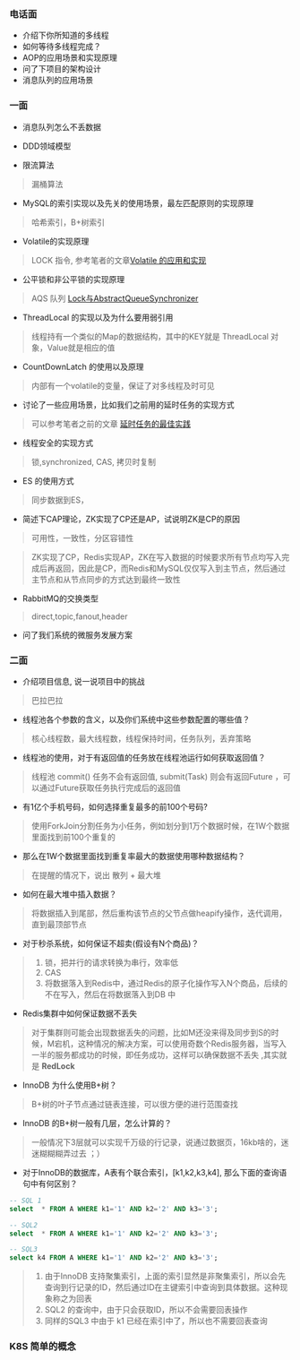 ### 电话面

+ 介绍下你所知道的多线程
+ 如何等待多线程完成？
+ AOP的应用场景和实现原理
+ 问了下项目的架构设计
+ 消息队列的应用场景

### 一面

+ 消息队列怎么不丢数据

+ DDD领域模型

+ 限流算法

> 漏桶算法

+ MySQL的索引实现以及先关的使用场景，最左匹配原则的实现原理

> 哈希索引，B+树索引

+ Volatile的实现原理

> LOCK 指令, 参考笔者的文章[Volatile 的应用和实现](https://www.zhoutao123.com/page/book/concurrent/category/ifsuq2?bookId=11)

+ 公平锁和非公平锁的实现原理

> AQS 队列 [Lock与AbstractQueueSynchronizer ](https://www.zhoutao123.com/page/book/concurrent/category/uumw7h?bookId=11)

+ ThreadLocal 的实现以及为什么要用弱引用

> 线程持有一个类似的Map的数据结构，其中的KEY就是 ThreadLocal 对象，Value就是相应的值

+ CountDownLatch 的使用以及原理

> 内部有一个volatile的变量，保证了对多线程及时可见

+ 讨论了一些应用场景，比如我们之前用的延时任务的实现方式

> 可以参考笔者之前的文章 [延时任务的最佳实践](https://www.zhoutao123.com/page/book/architect/category/pzqaap?bookId=2)

+ 线程安全的实现方式

> 锁,synchronized, CAS, 拷贝时复制

+ ES 的使用方式

> 同步数据到ES，

+ 简述下CAP理论，ZK实现了CP还是AP，试说明ZK是CP的原因

> 可用性，一致性，分区容错性

> ZK实现了CP，Redis实现AP，ZK在写入数据的时候要求所有节点均写入完成后再返回，因此是CP，而Redis和MySQL仅仅写入到主节点，然后通过主节点和从节点同步的方式达到最终一致性

+ RabbitMQ的交换类型

> direct,topic,fanout,header

+ 问了我们系统的微服务发展方案

### 二面
+ 介绍项目信息, 说一说项目中的挑战
> 巴拉巴拉

+ 线程池各个参数的含义，以及你们系统中这些参数配置的哪些值？
> 核心线程数，最大线程数，线程保持时间，任务队列，丢弃策略 

+ 线程池的使用，对于有返回值的任务放在线程池运行如何获取返回值？
> 线程池 commit() 任务不会有返回值, submit(Task) 则会有返回Future ，可以通过Future获取任务执行完成后的返回值

+ 有1亿个手机号码，如何选择重复最多的前100个号码?
> 使用ForkJoin分割任务为小任务，例如划分到1万个数据时候，在1W个数据里面找到前100个重复的

+ 那么在1W个数据里面找到重复率最大的数据使用哪种数据结构？
> 在提醒的情况下，说出 散列 + 最大堆


+ 如何在最大堆中插入数据？
> 将数据插入到尾部，然后重构该节点的父节点做heapify操作，迭代调用，直到最顶部节点


+ 对于秒杀系统，如何保证不超卖(假设有N个商品)？
> 1. 锁，把并行的请求转换为串行，效率低
> 2. CAS
> 3. 将数据落入到Redis中，通过Redis的原子化操作写入N个商品，后续的不在写入，然后在将数据落入到DB 中

+ Redis集群中如何保证数据不丢失
>对于集群则可能会出现数据丢失的问题，比如M还没来得及同步到S的时候，M宕机，这种情况的解决方案，可以使用奇数个Redis服务器，当写入 一半的服务都成功的时候，即任务成功，这样可以确保数据不丢失 ,其实就是 **RedLock**

+ InnoDB 为什么使用B+树？
> B+树的叶子节点通过链表连接，可以很方便的进行范围查找

+ InnoDB 的B+树一般有几层，怎么计算的？
> 一般情况下3层就可以实现千万级的行记录，说通过数据页，16kb啥的，迷迷糊糊糊弄过去 ；）


+ 对于InnoDB的数据库，A表有个联合索引，[k1,k2,k3,k4], 那么下面的查询语句中有何区别？
```sql
-- SQL 1
select  * FROM A WHERE k1='1' AND k2='2' AND k3='3';

-- SQL2
select  * FROM A WHERE k1='1' AND k2='2' AND k3='3';

-- SQL3
select k4 FROM A WHERE k1='1' AND k2='2' AND k3='3';
```

> 1. 由于InnoDB 支持聚集索引，上面的索引显然是非聚集索引，所以会先查询到行记录的ID，然后通过ID在主键索引中查询到具体数据。这种现象称之为回表
> 2. SQL2 的查询中，由于只会获取ID，所以不会需要回表操作
> 3. 同样的SQL3 中由于 k1 已经在索引中了，所以也不需要回表查询

### K8S 简单的概念














